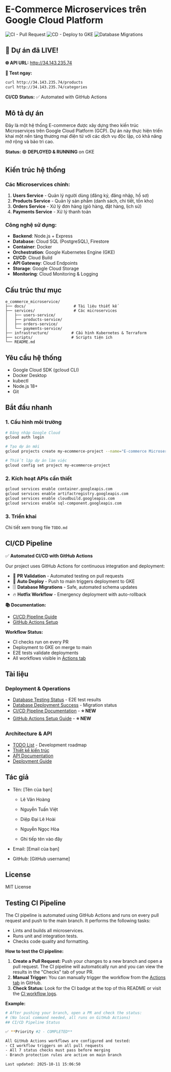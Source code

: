# E-Commerce Microservices trên Google Cloud Platform

![CI - Pull Request](https://github.com/YOUR_USERNAME/e-commerce-microservice/actions/workflows/ci-pull-request.yml/badge.svg)
![CD - Deploy to GKE](https://github.com/YOUR_USERNAME/e-commerce-microservice/actions/workflows/cd-deploy.yml/badge.svg)
![Database Migrations](https://github.com/YOUR_USERNAME/e-commerce-microservice/actions/workflows/database-migrations.yml/badge.svg)

## 🎉 Dự án đã LIVE!

**🌐 API URL:** http://34.143.235.74

**📱 Test ngay:**

```bash
curl http://34.143.235.74/products
curl http://34.143.235.74/categories
```

**CI/CD Status:** ✅ Automated with GitHub Actions

## Mô tả dự án

Đây là một hệ thống E-commerce được xây dựng theo kiến trúc Microservices trên Google Cloud Platform (GCP). Dự án này thực hiện triển khai một nền tảng thương mại điện tử với các dịch vụ độc lập, có khả năng mở rộng và bảo trì cao.

**Status:** 🟢 **DEPLOYED & RUNNING** on GKE

## Kiến trúc hệ thống

### Các Microservices chính:

1. **Users Service** - Quản lý người dùng (đăng ký, đăng nhập, hồ sơ)
2. **Products Service** - Quản lý sản phẩm (danh sách, chi tiết, tồn kho)
3. **Orders Service** - Xử lý đơn hàng (giỏ hàng, đặt hàng, lịch sử)
4. **Payments Service** - Xử lý thanh toán

### Công nghệ sử dụng:

- **Backend**: Node.js + Express
- **Database**: Cloud SQL (PostgreSQL), Firestore
- **Container**: Docker
- **Orchestration**: Google Kubernetes Engine (GKE)
- **CI/CD**: Cloud Build
- **API Gateway**: Cloud Endpoints
- **Storage**: Google Cloud Storage
- **Monitoring**: Cloud Monitoring & Logging

## Cấu trúc thư mục

```
e_commerce_microservice/
├── docs/                     # Tài liệu thiết kế
├── services/                 # Các microservices
│   ├── users-service/
│   ├── products-service/
│   ├── orders-service/
│   └── payments-service/
├── infrastructure/          # Cấu hình Kubernetes & Terraform
├── scripts/                 # Scripts tiện ích
└── README.md
```

## Yêu cầu hệ thống

- Google Cloud SDK (gcloud CLI)
- Docker Desktop
- kubectl
- Node.js 18+
- Git

## Bắt đầu nhanh

### 1. Cấu hình môi trường

```bash
# Đăng nhập Google Cloud
gcloud auth login

# Tạo dự án mới
gcloud projects create my-ecommerce-project --name="E-commerce Microservices"

# Thiết lập dự án làm việc
gcloud config set project my-ecommerce-project
```

### 2. Kích hoạt APIs cần thiết

```bash
gcloud services enable container.googleapis.com
gcloud services enable artifactregistry.googleapis.com
gcloud services enable cloudbuild.googleapis.com
gcloud services enable sql-component.googleapis.com
```

### 3. Triển khai

Chi tiết xem trong file `TODO.md`

## CI/CD Pipeline

✅ **Automated CI/CD with GitHub Actions**

Our project uses GitHub Actions for continuous integration and deployment:

- 🧪 **PR Validation** - Automated testing on pull requests
- 🚀 **Auto Deploy** - Push to main triggers deployment to GKE
- 🗄️ **Database Migrations** - Safe, automated schema updates
- 🔥 **Hotfix Workflow** - Emergency deployment with auto-rollback

**📚 Documentation:**

- [CI/CD Pipeline Guide](docs/CI_CD_PIPELINE.md)
- [GitHub Actions Setup](docs/GITHUB_ACTIONS_SETUP.md)

**Workflow Status:**

- CI checks run on every PR
- Deployment to GKE on merge to main
- E2E tests validate deployments
- All workflows visible in [Actions tab](../../actions)

## Tài liệu

### Deployment & Operations

- [Database Testing Status](docs/DATABASE_TESTING_STATUS.md) - E2E test results
- [Database Deployment Success](docs/DATABASE_DEPLOYMENT_SUCCESS.md) - Migration status
- [CI/CD Pipeline Documentation](docs/CI_CD_PIPELINE.md) - **⭐ NEW**
- [GitHub Actions Setup Guide](docs/GITHUB_ACTIONS_SETUP.md) - **⭐ NEW**

### Architecture & API

- [TODO List](TODO.md) - Development roadmap
- [Thiết kế kiến trúc](docs/architecture.md)
- [API Documentation](docs/api.md)
- [Deployment Guide](docs/deployment.md)

## Tác giả

- Tên: [Tên của bạn]

  - Lê Văn Hoàng

  - Nguyễn Tuấn Việt

  - Diệp Đại Lê Hoài

  - Nguyễn Ngọc Hòa

  - Ghi tiếp tên vào đây

- Email: [Email của bạn]
- GitHub: [GitHub username]

## License

MIT License
## Testing CI Pipeline

The CI pipeline is automated using GitHub Actions and runs on every pull request and push to the main branch. It performs the following tasks:

- Lints and builds all microservices.
- Runs unit and integration tests.
- Checks code quality and formatting.

**How to test the CI pipeline:**

1. **Create a Pull Request:** Push your changes to a new branch and open a pull request. The CI pipeline will automatically run and you can view the results in the "Checks" tab of your PR.
2. **Manual Trigger:** You can manually trigger the workflow from the [Actions tab](https://github.com/YOUR_USERNAME/e-commerce-microservice/actions) in GitHub.
3. **Check Status:** Look for the CI badge at the top of this README or visit the [CI workflow logs](https://github.com/YOUR_USERNAME/e-commerce-microservice/actions/workflows/ci-pull-request.yml).

**Example:**

```bash
# After pushing your branch, open a PR and check the status:
# (No local command needed, all runs on GitHub Actions)
## CI/CD Pipeline Status

✅ **Priority #2 - COMPLETED**

All GitHub Actions workflows are configured and tested:
- CI workflow triggers on all pull requests
- All 7 status checks must pass before merging
- Branch protection rules are active on main branch

Last updated: 2025-10-11 15:06:50
